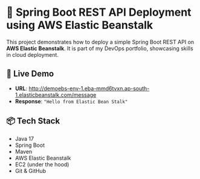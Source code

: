 # 🚀 Spring Boot REST API Deployment using AWS Elastic Beanstalk

This project demonstrates how to deploy a simple Spring Boot REST API on **AWS Elastic Beanstalk**. It is part of my DevOps portfolio, showcasing skills in cloud deployment.

## 🔗 Live Demo

- **URL**: http://demoebs-env-1.eba-mmd6tvxn.ap-south-1.elasticbeanstalk.com/message
- **Response**: `"Hello from Elastic Bean Stalk"`

## 📦 Tech Stack

- Java 17
- Spring Boot
- Maven
- AWS Elastic Beanstalk
- EC2 (under the hood)
- Git & GitHub


